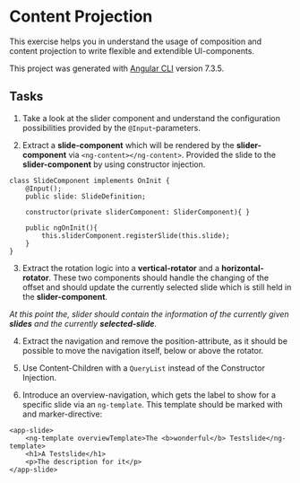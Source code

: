 # Content Projection

This exercise helps you in understand the usage of composition and content projection to write flexible and extendible UI-components.

This project was generated with [Angular CLI](https://github.com/angular/angular-cli) version 7.3.5.

## Tasks

1. Take a look at the slider component and understand the configuration possibilities provided by the `@Input`-parameters.

2. Extract a __slide-component__ which will be rendered by the __slider-component__ via `<ng-content></ng-content>`. Provided the slide to the __slider-component__ by using constructor injection. 

```
class SlideComponent implements OnInit {
    @Input();
    public slide: SlideDefinition;

    constructor(private sliderComponent: SliderComponent){ }

    public ngOnInit(){
        this.sliderComponent.registerSlide(this.slide);
    }
}
```

3. Extract the rotation logic into a __vertical-rotator__ and a __horizontal-rotator__. These two components should handle the changing of the offset and should update the currently selected slide which is still held in the __slider-component__. 

_At this point the, slider should contain the information of the currently given __slides__ and the currently __selected-slide__._

4. Extract the navigation and remove the position-attribute, as it should be possible to move the navigation itself, below or above the rotator. 

5. Use Content-Children with a `QueryList` instead of the Constructor Injection. 

6. Introduce an overview-navigation, which gets the label to show for a specific slide via an `ng-template`. This template should be marked with and marker-directive: 

```
<app-slide>
    <ng-template overviewTemplate>The <b>wonderful</b> Testslide</ng-template>
    <h1>A Testslide</h1>
    <p>The description for it</p>
</app-slide>
```
